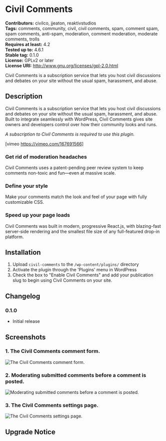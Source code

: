 # Civil Comments #
**Contributors:** civilco, jjeaton, reaktivstudios  
**Tags:** comments, community, civil, civil comments, spam, comment spam, spam comments, anti-spam, moderation, comment moderation, moderate comments, trolls  
**Requires at least:** 4.2  
**Tested up to:** 4.6.1  
**Stable tag:** 0.1.0  
**License:** GPLv2 or later  
**License URI:** http://www.gnu.org/licenses/gpl-2.0.html  

Civil Comments is a subscription service that lets you host civil discussions and debates on your site without the usual spam, harassment, and abuse.

## Description ##

Civil Comments is a subscription service that lets you host civil discussions and debates on your site without the usual spam, harassment, and abuse. Built to integrate seamlessly with WordPress, Civil Comments gives site owners and developers control over how their community looks and runs.

*A subscription to Civil Comments is required to use this plugin.*

[vimeo https://vimeo.com/167691566]

### Get rid of moderation headaches ###
Civil Comments uses a patent-pending peer review system to keep comments non-toxic and fun—even at massive scale.

### Define your style ###
Make your comments match the look and feel of your page with fully customizable CSS.

### Speed up your page loads ###
Civil Comments was built in modern, progressive React.js, with blazing-fast server-side rendering and the smallest file size of any full-featured drop-in platform.

## Installation ##

1. Upload `civil-comments` to the `/wp-content/plugins/` directory
1. Activate the plugin through the 'Plugins' menu in WordPress
1. Check the box to "Enable Civil Comments" and add your publication slug to begin using Civil Comments on your site.

## Changelog ##

### 0.1.0 ###
* Initial release

## Screenshots ##

### 1. The Civil Comments comment form. ###
![The Civil Comments comment form.](http://ps.w.org/civil-comments/assets/screenshot-1.png)

### 2. Moderating submitted comments before a comment is posted. ###
![Moderating submitted comments before a comment is posted.](http://ps.w.org/civil-comments/assets/screenshot-2.png)

### 3. The Civil Comments settings page. ###
![The Civil Comments settings page.](http://ps.w.org/civil-comments/assets/screenshot-3.png)


## Upgrade Notice ##
